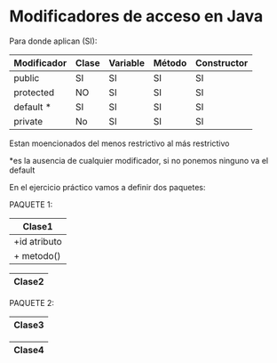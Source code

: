 # Modificadores de acceso en Java

Para donde aplican (SI):

| Modificador | Clase | Variable | Método | Constructor |
| ----------- | ----- | -------- | ------ | ----------- |
| public | SI | SI | SI | SI |
| protected | NO | SI | SI | SI |
| default * | SI | SI | SI | SI |
| private | No | SI | SI | SI |

Estan moencionados del menos restrictivo al más restrictivo

*es la ausencia de cualquier modificador, si no ponemos ninguno va el default

En el ejercicio práctico vamos a definir dos paquetes:

PAQUETE 1:

| Clase1 |
| ------ |
| +id atributo |
| + metodo() |

| Clase2 |
| ------ |

PAQUETE 2:

| Clase3 |
| ------ |

| Clase4 |
| ------ |

